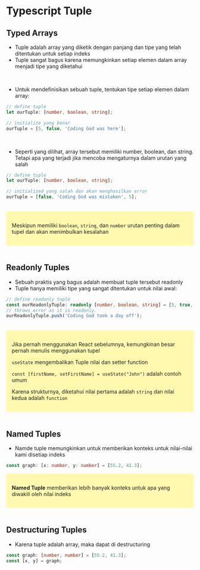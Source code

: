 # Typescript Tuple

## Typed Arrays

- Tuple adalah array yang diketik dengan panjang dan tipe yang telah ditentukan untuk setiap indeks
- Tuple sangat bagus karena memungkinkan setiap elemen dalam array menjadi tipe yang diketahui

<br>

- Untuk mendefinisikan sebuah tuple, tentukan tipe setiap elemen dalam array:

```ts
// define tuple
let ourTuple: [number, boolean, string];

// initialize yang benar
ourTuple = [5, false, 'Coding God was here'];
```

<br>

- Seperti yang dilihat, array tersebut memiliki number, boolean, dan string. Tetapi apa yang terjadi jika mencoba mengaturnya dalam urutan yang salah

```ts
// define tuple
let ourTuple: [number, boolean, string];

// initialized yang salah dan akan menghasilkan error
ourTuple = [false, 'Coding God was mistaken', 5];
```

<br>

<div style="background-color: #FFF9B0; padding: 15px; color: #222; border-radius: 3px">
  <p>
    Meskipun memiliki <code>boolean</code>, <code>string</code>, dan <code>number</code> urutan penting dalam tupel dan akan menimbulkan kesalahan
  </p>
</div>

<br>

## Readonly Tuples

- Sebuah praktis yang bagus adalah membuat tuple tersebut readonly
- Tuple hanya memiliki tipe yang sangat ditentukan untuk nilai awal:

```ts
// define readonly tuple
const ourReadonlyTuple: readonly [number, boolean, string] = [5, true, 'The Real Coding God'];
// throws error as it is readonly.
ourReadonlyTuple.push('Coding God took a day off');
```

<br>

<div style="background-color: #FFF9B0; padding: 15px; color: #222; border-radius: 3px">
  <p>
    Jika pernah menggunakan React sebelumnya, kemungkinan besar pernah menulis menggunakan tupel
  </p>
  <p>
    <code>useState</code> mengembalikan Tuple nilai dan setter function
  </p>
  <p>
    <code>const [firstName, setFirstName] = useState("John")</code> adalah contoh umum
  </p>
  <p>
    Karena strukturnya, diketahui nilai pertama adalah <code>string</code> dan nilai kedua adalah <code>function</code>
  </p>
</div>

<br>

## Named Tuples

- Namde tuple memungkinkan untuk memberikan konteks untuk nilai-nilai kami disetiap indeks

```ts
const graph: [x: number, y: number] = [55.2, 41.3];
```

<div style="background-color: #FFF9B0; padding: 15px; color: #222; border-radius: 3px">
  <p>
    <strong>Named Tuple</strong> memberikan lebih banyak konteks untuk apa yang diwakili oleh nilai indeks
  </p>
</div>

<br>

## Destructuring Tuples

- Karena tuple adalah array, maka dapat di destructuring

```ts
const graph: [number, number] = [55.2, 41.3];
const [x, y] = graph;
```
